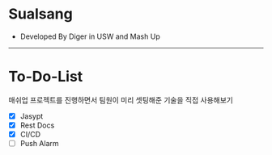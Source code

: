 # Sualsang

- Developed By Diger in USW and Mash Up

---

# To-Do-List

매쉬업 프로젝트를 진행하면서 팀원이 미리 셋팅해준 기술을 직접 사용해보기

- [x] Jasypt
- [x] Rest Docs
- [x] CI/CD
- [ ] Push Alarm
